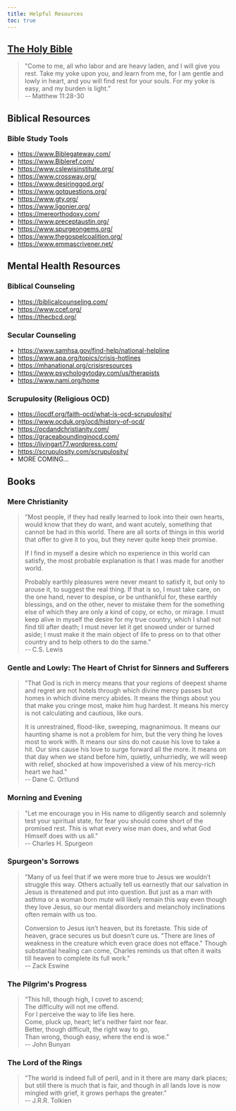 ```yaml
---
title: Helpful Resources
toc: true
---
```


## [The Holy Bible](https://www.esv.org/)

> "Come to me, all who labor and are heavy laden, and I will give you rest. Take my yoke upon you, and learn from me, for I am gentle and lowly in heart, and you will find rest for your souls. For my yoke is easy, and my burden is light.”  
> -- Matthew 11:28-30

## Biblical Resources

### Bible Study Tools

- https://www.Biblegateway.com/
- https://www.Bibleref.com/
- https://www.cslewisinstitute.org/
- https://www.crossway.org/
- https://www.desiringgod.org/
- https://www.gotquestions.org/
- https://www.gty.org/
- https://www.ligonier.org/
- https://mereorthodoxy.com/
- https://www.preceptaustin.org/
- https://www.spurgeongems.org/
- https://www.thegospelcoalition.org/
- https://www.emmascrivener.net/

## Mental Health Resources

### Biblical Counseling
- https://biblicalcounseling.com/
- https://www.ccef.org/
- https://thecbcd.org/

### Secular Counseling
- https://www.samhsa.gov/find-help/national-helpline
- https://www.apa.org/topics/crisis-hotlines
- https://mhanational.org/crisisresources
- https://www.psychologytoday.com/us/therapists
- https://www.nami.org/home

### Scrupulosity (Religious OCD)
- https://iocdf.org/faith-ocd/what-is-ocd-scrupulosity/
- https://www.ocduk.org/ocd/history-of-ocd/
- https://ocdandchristianity.com/
- https://graceaboundinginocd.com/
- https://livingart77.wordpress.com/
- https://scrupulosity.com/scrupulosity/
- MORE COMING...

## Books

### Mere Christianity

> "Most people, if they had really learned to look into their own hearts, would know that they do want, and want acutely, something that cannot be had in this world. There are all sorts of things in this world that offer to give it to you, but they never quite keep their promise.
>
> If I find in myself a desire which no experience in this world can satisfy, the most probable explanation is that I was made for another world.
>
> Probably earthly pleasures were never meant to satisfy it, but only to arouse it, to suggest the real thing. If that is so, I must take care, on the one hand, never to despise, or be unthankful for, these earthly blessings, and on the other, never to mistake them for the something else of which they are only a kind of copy, or echo, or mirage. I must keep alive in myself the desire for my true country, which I shall not find till after death; I must never let it get snowed under or turned aside; I must make it the main object of life to press on to that other country and to help others to do the same."  
> -- C.S. Lewis

### Gentle and Lowly: The Heart of Christ for Sinners and Sufferers

> "That God is rich in mercy means that your regions of deepest shame and regret are not hotels through which divine mercy passes but homes in which divine mercy abides. It means the things about you that make you cringe most, make him hug hardest. It means his mercy is not calculating and cautious, like ours.
>
> It is unrestrained, flood-like, sweeping, magnanimous. It means our haunting shame is not a problem for him, but the very thing he loves most to work with. It means our sins do not cause his love to take a hit. Our sins cause his love to surge forward all the more. It means on that day when we stand before him, quietly, unhurriedly, we will weep with relief, shocked at how impoverished a view of his mercy-rich heart we had."  
> -- Dane C. Ortlund

### Morning and Evening

> "Let me encourage you in His name to diligently search and solemnly test your spiritual state, for fear you should come short of the promised rest. This is what every wise man does, and what God Himself does with us all."  
> -- Charles H. Spurgeon

### Spurgeon's Sorrows

> "Many of us feel that if we were more true to Jesus we wouldn’t struggle this way. Others actually tell us earnestly that our salvation in Jesus is threatened and put into question. But just as a man with asthma or a woman born mute will likely remain this way even though they love Jesus, so our mental disorders and melancholy inclinations often remain with us too.
>
> Conversion to Jesus isn’t heaven, but its foretaste. This side of heaven, grace secures us but doesn’t cure us. "There are lines of weakness in the creature which even grace does not efface." Though substantial healing can come, Charles reminds us that often it waits till heaven to complete its full work."  
> -- Zack Eswine

### The Pilgrim's Progress

> “This hill, though high, I covet to ascend;  
> The difficulty will not me offend.  
> For I perceive the way to life lies here.  
> Come, pluck up, heart; let's neither faint nor fear.  
> Better, though difficult, the right way to go,  
> Than wrong, though easy, where the end is woe.”  
> -- John Bunyan

### The Lord of the Rings

> "The world is indeed full of peril, and in it there are many dark places; but still there is much that is fair, and though in all lands love is now mingled with grief, it grows perhaps the greater."  
> -- J.R.R. Tolkien

<script src="https://static.esvmedia.org/crossref/crossref.min.js" type="text/javascript"></script>